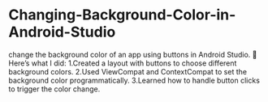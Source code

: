 # Changing-Background-Color-in-Android-Studio
change the background color of an app using buttons in Android Studio. 🎉 Here’s what I did: 1.Created a layout with buttons to choose different background colors. 2.Used ViewCompat and ContextCompat to set the background color programmatically. 3.Learned how to handle button clicks to trigger the color change.

